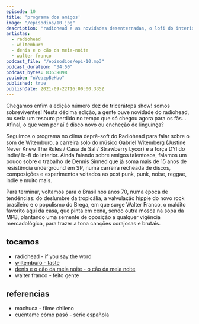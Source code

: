 ```yaml
---
episode: 10
title: 'programa dos amigos'
image: "/episodios/10.jpg"
description: "radiohead e as novidades desenterradas, o lofi do interior resiste e resiste; brasil de vanguarda ao pós-punk e seus compositores inquietos. tudo isso e muito mais no tricerátops show!!!!!!!!!!!"
artistas:
  - radiohead
  - wiltemburo
  - denis e o cão da meia-noite
  - walter franco
podcast_file: "/episodios/epi-10.mp3"
podcast_duration: "34:50"
podcast_bytes: 83639098
youtube: "nVeazpBeHuo"
published: true
publishDate: 2021-09-22T16:00:00.335Z
---
```


Chegamos enfim a edição número dez de tricerátops show! somos sobreviventes! Nesta décima edição, a gente ouve novidade do radiohead, ou seria um tesouro perdido no tempo que só chegou agora para os fãs... Afinal, o que vem por aí é disco novo ou encheção de linguínça? 

Seguimos o programa no clima deprê-soft do Radiohead para falar sobre o som de Witemburo, a carreira solo do músico Gabriel Witemberg (Justine Never Knew The Rules / Casa de Sal / Strawberry Lycor)  e a força DYI do indie/ lo-fi do interior. Ainda falando sobre amigos talentosos, falamos um pouco sobre o trabalho de Dennis Sinned que já soma mais de 15 anos de resistência underground em SP, numa carreira recheada de discos, composições e experimentos voltados ao post punk, punk, noise, reggae, indie e muito mais. 

Para terminar, voltamos para o Brasil nos anos 70, numa época de tendências: do deslumbre da tropicália, a valvulação hippie do novo rock brasileiro e o populismo do Brega, em que surge Walter Franco, o maldito favorito aqui da casa, que pinta em cena, sendo outra mosca na sopa da MPB, plantando uma semente de oposição a qualquer vigência mercadológica, para trazer a tona canções corajosas e brutais.

## tocamos
* radiohead - if you say the word
* [wiltemburo - taste](https://www.youtube.com/watch?v=LdaEnggAeCk)
* [denis e o cão da meia noite - o cão da meia noite](https://www.youtube.com/watch?v=c_uOj31hP6s)
* walter franco - feito gente



## referencias
* machuca - filme chileno
* cuéntame cómo pasó - série española

